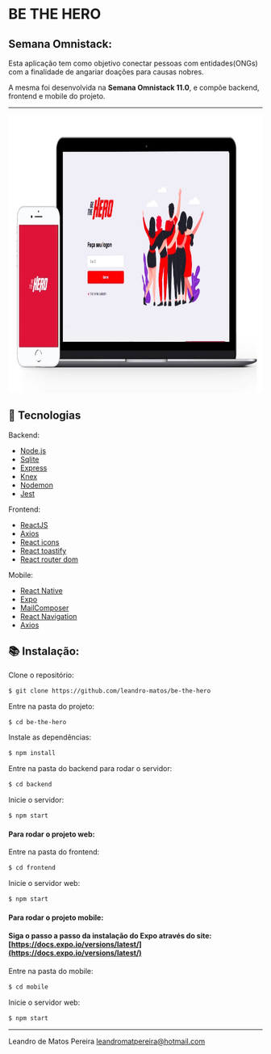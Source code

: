 # BE THE HERO
## Semana Omnistack:

Esta aplicação tem como objetivo conectar pessoas com entidades(ONGs) com a finalidade de angariar doações para causas nobres.

A mesma foi desenvolvida na **Semana Omnistack 11.0**, e compõe backend, frontend e mobile do projeto.

---

<img width="900" height="550" src="https://github.com/leandro-matos/be-the-hero/blob/master/asset/bethehero.jpg">


## 🚀  Tecnologias
Backend:
-   [Node.js](https://nodejs.org/en/)
-	[Sqlite](https://www.sqlite.org/docs.html)
-   [Express](https://expressjs.com/pt-br/)
-   [Knex](http://knexjs.org/)
-   [Nodemon](https://nodemon.io/)
-   [Jest](https://jestjs.io/)

Frontend:
-   [ReactJS](https://pt-br.reactjs.org/)
-   [Axios](https://github.com/axios/axios)
-   [React icons](https://react-icons.netlify.com/#/)
-   [React toastify](https://github.com/fkhadra/react-toastify)
-   [React router dom](https://www.npmjs.com/package/react-router-dom)

Mobile:
-   [React Native](https://reactnative.dev/)
-   [Expo](https://expo.io/)
-   [MailComposer](https://docs.expo.io/versions/latest/sdk/mail-composer/)
-   [React Navigation](https://reactnavigation.org/)
-   [Axios](https://github.com/axios/axios)

## :books: Instalação:

Clone o repositório:
```sh
$ git clone https://github.com/leandro-matos/be-the-hero
```

Entre na pasta do projeto:
```sh
$ cd be-the-hero
```
Instale as dependências:
```sh
$ npm install
```
Entre na pasta do backend para rodar o servidor:
```sh
$ cd backend
```
Inicie o servidor:
```sh
$ npm start
```
#### Para rodar o projeto web:
Entre na pasta do frontend:
```sh
$ cd frontend
```
Inicie o servidor web:
```sh
$ npm start
```
#### Para rodar o projeto mobile:

#### Siga o passo a passo da instalação do Expo através do site: [https://docs.expo.io/versions/latest/](https://docs.expo.io/versions/latest/)
Entre na pasta do mobile:
```sh
$ cd mobile
```
Inicie o servidor web:
```sh
$ npm start
```

----------

Leandro de Matos Pereira
leandromatpereira@hotmail.com
